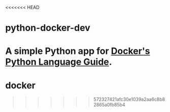 <<<<<<< HEAD
# python-docker-dev

A simple Python app for [Docker's Python Language Guide](https://docs.docker.com/language/python).
=======
# docker
>>>>>>> 572327421afc30e1039a2aa6c8b82865a0fb85b4
